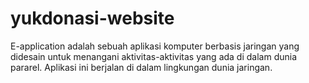# yukdonasi-website
 E-application adalah sebuah aplikasi komputer berbasis jaringan yang didesain untuk menangani aktivitas-aktivitas yang ada di dalam dunia pararel. Aplikasi ini berjalan di dalam lingkungan dunia jaringan.
